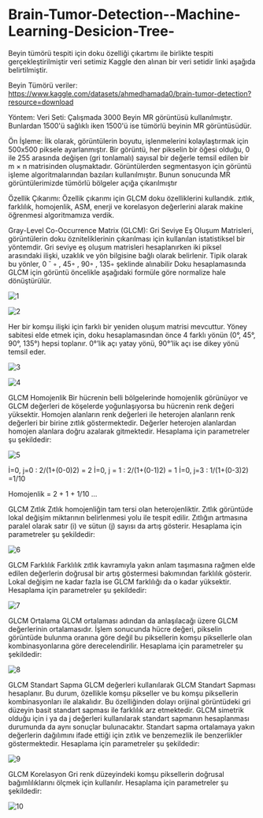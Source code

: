 # Brain-Tumor-Detection--Machine-Learning-Desicion-Tree-
Beyin tümörü tespiti için doku özelliği çıkartımı ile birlikte tespiti gerçekleştirilmiştir veri setimiz Kaggle den alınan bir veri setidir linki aşağıda belirtilmiştir.

Beyin Tümörü veriler: https://www.kaggle.com/datasets/ahmedhamada0/brain-tumor-detection?resource=download

Yöntem:
Veri Seti:
Çalışmada 3000 Beyin MR görüntüsü kullanılmıştır. Bunlardan 1500'ü sağlıklı iken 1500'ü ise tümörlü beyinin MR görüntüsüdür.

Ön İşleme:
İlk olarak, görüntülerin boyutu, işlenmelerini kolaylaştırmak için 500x500 piksele ayarlanmıştır. Bir görüntü, her pikselin bir öğesi olduğu, 0 ile 255 arasında değişen (gri tonlamalı) sayısal bir değerle temsil edilen bir m × n matrisinden oluşmaktadır. 
Görüntülerden segmentasyon için görüntü işleme algoritmalarından bazıları kullanılmıştır. Bunun sonucunda MR görüntülerimizde tümörlü bölgeler açığa çıkarılmıştır 

Özellik Çıkarımı:
Özellik çıkarımı için GLCM doku özelliklerini kullandık.
zıtlık, farklılık, homojenlik, ASM, enerji ve korelasyon değerlerini alarak makine öğrenmesi algoritmamıza verdik.

Gray-Level Co-Occurrence Matrix (GLCM):
 Gri Seviye Eş Oluşum Matrisleri, görüntülerin doku özniteliklerinin çıkarılması için kullanılan istatistiksel bir yöntemdir. Gri seviye eş oluşum matrisleri hesaplanırken iki piksel arasındaki ilişki, uzaklık ve yön bilgisine bağlı olarak belirlenir. Tipik olarak bu yönler, 0 ˘ ◦ , 45◦ , 90◦ , 135◦ şeklinde alınabilir 
Doku hesaplamasında GLCM için görüntü öncelikle aşağıdaki formüle göre normalize hale dönüştürülür.
 

 ![1](https://user-images.githubusercontent.com/61785942/171360670-b20ede6f-33d0-4317-9f60-89c943f659e4.png)

 ![2](https://user-images.githubusercontent.com/61785942/171360825-4ed5d749-1cc8-4b62-a41d-5d572c917dea.png)

Her bir komşu ilişki için farklı bir yeniden oluşum matrisi mevcuttur. Yöney sabitesi elde etmek için, doku hesaplamasından önce 4 farklı yönün (0°, 45°, 90°, 135°) hepsi toplanır. 0°’lik açı yatay yönü, 90°’lik açı ise dikey yönü temsil eder.
 
 
![3](https://user-images.githubusercontent.com/61785942/171360908-0bc14238-a0a3-43bf-8806-f9b69097f3ef.png)

![4](https://user-images.githubusercontent.com/61785942/171361033-5798b555-aa16-4aba-8d15-591b85049bc1.png)

GLCM Homojenlik 
Bir hücrenin belli bölgelerinde homojenlik görünüyor ve GLCM değerleri de köşelerde yoğunlaşıyorsa bu hücrenin renk değeri yüksektir. Homojen alanların renk değerleri ile heterojen alanların renk değerleri bir birine zıtlık göstermektedir. Değerler heterojen alanlardan homojen alanlara doğru azalarak gitmektedir. Hesaplama için parametreler şu şekildedir:

 ![5](https://user-images.githubusercontent.com/61785942/171361105-98364d4c-1ee6-46ac-98f9-1d4fb7b8af55.png)

İ=0, j=0   :  2/(1+(0-0)2)  = 2
İ=0, j = 1 :  2/(1+(0-1)2)  = 1
İ=0, j=3  : 1/(1+(0-3)2)  =1/10 

Homojenlik =  2 + 1 + 1/10 …

GLCM Zıtlık 
Zıtlık homojenliğin tam tersi olan heterojenliktir. Zıtlık görüntüde lokal değişim miktarının belirlenmesi yolu ile tespit edilir. Zıtlığın artmasına paralel olarak satır (i) ve sütun (j) sayısı da artış gösterir. Hesaplama için parametreler şu şekildedir:

 ![6](https://user-images.githubusercontent.com/61785942/171361177-4dd5d218-e444-4654-a704-b876a9e2b25d.png)

GLCM Farklılık 
Farklılık zıtlık kavramıyla yakın anlam taşımasına rağmen elde edilen değerlerin doğrusal bir artış göstermesi bakımından farklılık gösterir. Lokal değişim ne kadar fazla ise GLCM farklılığı da o kadar yüksektir. Hesaplama için parametreler şu şekildedir:

 ![7](https://user-images.githubusercontent.com/61785942/171361227-954d53ec-c7f7-440a-a6b7-85f89e6e6623.png)

GLCM Ortalama 
GLCM ortalaması adından da anlaşılacağı üzere GLCM değerlerinin ortalamasıdır. İşlem sonucunda hücre değeri, pikselin görüntüde bulunma oranına göre değil bu piksellerin komşu piksellerle olan kombinasyonlarına göre derecelendirilir. Hesaplama için parametreler şu şekildedir:

 ![8](https://user-images.githubusercontent.com/61785942/171361270-8f154bca-7fda-4e4b-8336-1f8fbef41dca.png)

GLCM Standart Sapma 
GLCM değerleri kullanılarak GLCM Standart Sapması hesaplanır. Bu durum, özellikle komşu pikseller ve bu komşu piksellerin kombinasyonları ile alakalıdır. Bu özelliğinden dolayı orijinal görüntüdeki gri düzeyin basit standart sapması ile farklılık arz etmektedir. GLCM simetrik olduğu için i ya da j değerleri kullanılarak standart sapmanın hesaplanması durumunda da aynı sonuçlar bulunacaktır. Standart sapma ortalamaya yakın değerlerin dağılımını ifade ettiği için zıtlık ve benzemezlik ile benzerlikler göstermektedir. Hesaplama için parametreler şu şekildedir:
 

![9](https://user-images.githubusercontent.com/61785942/171361320-ccd5922d-e7fa-4e06-94cf-a1050b89162f.png)


GLCM Korelasyon 
Gri renk düzeyindeki komşu piksellerin doğrusal bağımlılıklarını ölçmek için kullanılır. Hesaplama için parametreler şu şekildedir:
 

![10](https://user-images.githubusercontent.com/61785942/171361375-3e90f056-1b50-4d3f-83f4-83dc28472d5e.png)

